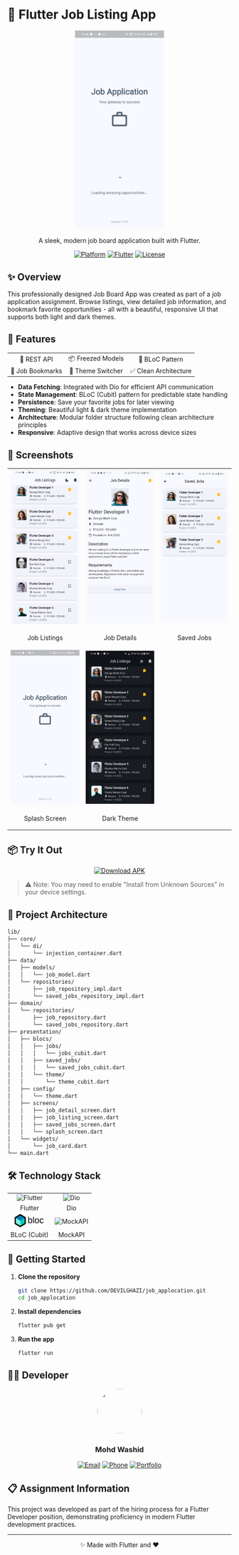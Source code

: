 # 🚀 Flutter Job Listing App

<div align="center">
  <img src="screenshots/splash_screen.jpeg" alt="App Banner" width="200">
  
  <p>A sleek, modern job board application built with Flutter.</p>

  [![Platform](https://img.shields.io/badge/Platform-Android-green.svg)](https://github.com/DEVILGHAZI/job_applocation)
  [![Flutter](https://img.shields.io/badge/Flutter-3.0+-blue.svg)](https://flutter.dev)
  [![License](https://img.shields.io/badge/License-MIT-red.svg)](LICENSE)
</div>

## ✨ Overview

This professionally designed Job Board App was created as part of a job application assignment. Browse listings, view detailed job information, and bookmark favorite opportunities - all with a beautiful, responsive UI that supports both light and dark themes.

## 📱 Features

<div align="center">
  <table>
    <tr>
      <td align="center">📡 REST API</td>
      <td align="center">📦 Freezed Models</td>
      <td align="center">🧠 BLoC Pattern</td>
    </tr>
    <tr>
      <td align="center">💾 Job Bookmarks</td>
      <td align="center">🎨 Theme Switcher</td>
      <td align="center">✅ Clean Architecture</td>
    </tr>
  </table>
</div>

- **Data Fetching**: Integrated with Dio for efficient API communication
- **State Management**: BLoC (Cubit) pattern for predictable state handling
- **Persistence**: Save your favorite jobs for later viewing
- **Theming**: Beautiful light & dark theme implementation
- **Architecture**: Modular folder structure following clean architecture principles
- **Responsive**: Adaptive design that works across device sizes

## 📸 Screenshots

<div align="center">
  <table>
    <tr>
      <td><img src="screenshots/job_listing.jpeg" width="200" alt="Job List"></td>
      <td><img src="screenshots/job_detail.jpeg" width="200" alt="Job Details"></td>
      <td><img src="screenshots/saved_job.jpeg" width="200" alt="Saved Jobs"></td>
    </tr>
    <tr>
      <td><p align="center">Job Listings</p></td>
      <td><p align="center">Job Details</p></td>
      <td><p align="center">Saved Jobs</p></td>
    </tr>
    <tr>
      <td><img src="screenshots/splash_screen.jpeg" width="200" alt="Splash"></td>
      <td><img src="screenshots/dark_theme.jpeg" width="200" alt="Dark Theme"></td>
      <td></td>
    </tr>
    <tr>
      <td><p align="center">Splash Screen</p></td>
      <td><p align="center">Dark Theme</p></td>
      <td></td>
    </tr>
  </table>
</div>

## 📦 Try It Out

<div align="center">
  <a href="https://drive.google.com/file/d/1qF5CUzhLQmzy1ds3A580TYaeh-hz6neo/view?usp=sharing">
    <img src="https://img.shields.io/badge/Download-APK-blue?style=for-the-badge&logo=android" alt="Download APK">
  </a>
</div>

> ⚠️ Note: You may need to enable "Install from Unknown Sources" in your device settings.

## 🧱 Project Architecture

```
lib/
├── core/
│   └── di/
│       └── injection_container.dart
├── data/
│   ├── models/
│   │   └── job_model.dart
│   └── repositories/
│       ├── job_repository_impl.dart
│       └── saved_jobs_repository_impl.dart
├── domain/
│   └── repositories/
│       ├── job_repository.dart
│       └── saved_jobs_repository.dart
├── presentation/
│   ├── blocs/
│   │   ├── jobs/
│   │   │   └── jobs_cubit.dart
│   │   ├── saved_jobs/
│   │   │   └── saved_jobs_cubit.dart
│   │   └── theme/
│   │       └── theme_cubit.dart
│   ├── config/
│   │   └── theme.dart
│   ├── screens/
│   │   ├── job_detail_screen.dart
│   │   ├── job_listing_screen.dart
│   │   ├── saved_jobs_screen.dart
│   │   └── splash_screen.dart
│   └── widgets/
│       └── job_card.dart
└── main.dart
```

## 🛠️ Technology Stack

<div align="center">
  <table>
    <tr>
      <td align="center"><img src="https://raw.githubusercontent.com/flutter/website/master/src/_assets/image/flutter-lockup.png" height="30" alt="Flutter"></td>
      <td align="center"><img src="https://user-images.githubusercontent.com/1096485/28997255-cfc6a92c-7a2a-11e7-9cd6-f9dc17273372.png" height="30" alt="Dio"></td>
    </tr>
    <tr>
      <td align="center">Flutter</td>
      <td align="center">Dio</td>
    </tr>
    <tr>
      <td align="center"><img src="https://raw.githubusercontent.com/felangel/bloc/master/docs/assets/bloc_logo_full.png" height="30" alt="BLoC"></td>
      <td align="center"><img src="https://raw.githubusercontent.com/mockito/mockito/main/logo.png" height="30" alt="MockAPI"></td>
    </tr>
    <tr>
      <td align="center">BLoC (Cubit)</td>
      <td align="center">MockAPI</td>
    </tr>
  </table>
</div>

## 🚀 Getting Started

1. **Clone the repository**
   ```bash
   git clone https://github.com/DEVILGHAZI/job_applocation.git
   cd job_applocation
   ```

2. **Install dependencies**
   ```bash
   flutter pub get
   ```

3. **Run the app**
   ```bash
   flutter run
   ```

## 👨‍💻 Developer

<div align="center">
  <img src="https://github.com/identicons/DEVILGHAZI.png" width="100" height="100" style="border-radius:50%">
  <h3>Mohd Washid</h3>
  
  [![Email](https://img.shields.io/badge/Email-mwashid914%40gmail.com-red)](mailto:mwashid914@gmail.com)
  [![Phone](https://img.shields.io/badge/Phone-%2B91--8958618665-green)](tel:+918958618665)
  [![Portfolio](https://img.shields.io/badge/Portfolio-mohdwashid.github.io-blue)](https://mohdwashid.github.io/my-resume-app/)
</div>

## 📋 Assignment Information

This project was developed as part of the hiring process for a Flutter Developer position, demonstrating proficiency in modern Flutter development practices.

---

<div align="center">
  <p>✨ Made with Flutter and ❤️</p>
</div>